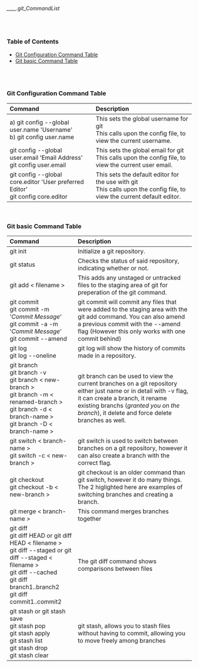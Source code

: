 ###### ____.git_CommandList

<br>
<!-- Table of Contents -->

### Table of Contents
- [Git Configuration Command Table](#git-configuration-command-table)
- [Git basic Command Table](#git-basic-command-table)

<br>
<br>

### **Git Configuration Command Table**
|Command|Description|
|:---|:---|
|a) git config --global user.name 'Username' <br> b) git config user.name|This sets the global username for git <br> This calls upon the config file, to view the current username.|
|git config --global user.email 'Email Address' <br> git config user.email|This sets the global email for git <br> This calls upon the config file, to view the current user email.|
|git config --global core.editor 'User preferred Editor' <br> git config core.editor|This sets the default editor for the use with git <br> This calls upon the config file, to view the current default editor.|

<br>

### **Git basic Command Table**
|Command|Description|
|:---|:---|
|git init|Initialize a git repository.|
|git status|Checks the status of said repository, indicating whether or not.|
|git add < filename >|This adds any unstaged or untracked files to the staging area of git for preperation of the git command.|
|git commit <br> git commit -m '_Commit Message_' <br> git commit -a -m '_Commit Message_' <br> git commit --amend|git commit will commit any files that were added to the staging area with the git add command. You can also amend a previous commit with the --amend flag (However this only works with one commit behind)|
|git log <br> git log --oneline|git log will show the history of commits made in a repository.|
|git branch <br> git branch -v  <br> git branch < new-branch > <br> git branch -m < renamed-branch > <br> git branch -d < branch-name > <br> git branch -D < branch-name >|git branch can be used to view the current branches on a git repository either just name or in detail with -v flag, it can create a branch, it rename existing branchs (_granted you on the branch_), it delete and force delete branches as well.|
|git switch < branch-name > <br> git switch -c < new-branch > |git switch is used to switch between branches on a git repository, however it can also create a branch with the correct flag.|
|git checkout <br> git checkout -b < new-branch >|git checkout is an older command than git switch, however it do many things. The 2 higlighted here are examples of switching branches and creating a branch.
|git merge < branch-name  >|This command merges branches together|
|git diff <br> git diff HEAD or git diff HEAD < filename  > <br> git diff --staged or git diff --staged < filename  > <br> git diff --cached <br> git diff branch1..branch2 <br> git diff commit1..commit2|The git diff command shows comparisons between files|
|git stash or git stash save <br> git stash pop <br> git stash apply <br> git stash list <br> git stash drop <br> git stash clear |git stash, allows you to stash files without having to commit, allowing you to move freely among branches|